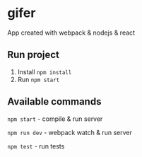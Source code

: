 # gifer

App created with webpack & nodejs & react

## Run project

1. Install `npm install`
2. Run `npm start`

## Available commands

`npm start` - compile & run server

`npm run dev` - webpack watch & run server

`npm test` - run tests

